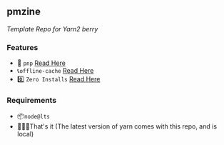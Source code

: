 ## pmzine

_Template Repo for Yarn2 berry_

### Features

- 🔌 `pnp` [Read Here](https://next.yarnpkg.com/features/pnp)
- 📞`offline-cache` [Read Here](https://next.yarnpkg.com/features/offline-cache)
- 0️⃣ `Zero Installs` [Read Here](https://next.yarnpkg.com/features/zero-installs)

### Requirements

- 📦`node@lts`
- 🤷🏻‍♂️That's it (The latest version of yarn comes with this repo, and is local)
